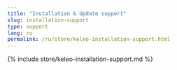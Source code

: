 ```yaml
---
title: "Installation & Update support"
slug: installation-support
type: support
lang: ru
permalink: /ru/store/keleo-installation-support.html
---
```


{% include store/keleo-installation-support.md %}
